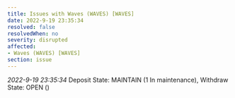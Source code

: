```yaml
---
title: Issues with Waves (WAVES) [WAVES]
date: 2022-9-19 23:35:34
resolved: false
resolvedWhen: no
severity: disrupted
affected:
- Waves (WAVES) [WAVES]
section: issue
---
```


*2022-9-19 23:35:34* Deposit State: MAINTAIN (1 In maintenance), Withdraw State: OPEN ()